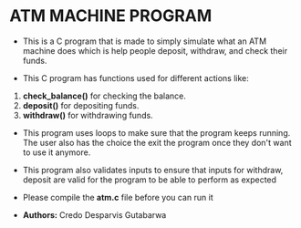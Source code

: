 # ATM MACHINE PROGRAM

- This is a C program that is made to simply simulate what an ATM machine does which is help people deposit, withdraw, and check their funds.

- This C program has functions used for different actions like:
1. **check_balance()** for checking the balance.
2. **deposit()** for depositing funds.
2. **withdraw()** for withdrawing funds.

- This program uses loops to make sure that the program keeps running. The user also has the choice the exit the program once they don't want to use it anymore.

- This program also validates inputs to ensure that inputs for withdraw, deposit are valid for the program to be able to perform as expected

- Please compile the **atm.c** file before you can run it
- **Authors:** Credo Desparvis Gutabarwa